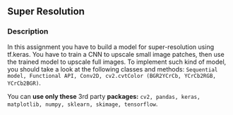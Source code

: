 ## Super Resolution

### Description
In this assignment you have to build a model for super-resolution using tf.keras. You have to train a CNN to upscale small image patches, then use the trained model to upscale full images. To implement such kind of model, you should take a look at the following classes and methods: `Sequential model, Functional API, Conv2D, cv2.cvtColor (BGR2YCrCb, YCrCb2RGB, YCrCb2BGR)`.

You can **use only these** 3rd party **packages:** `cv2, pandas, keras, matplotlib, numpy, sklearn, skimage, tensorflow`.

